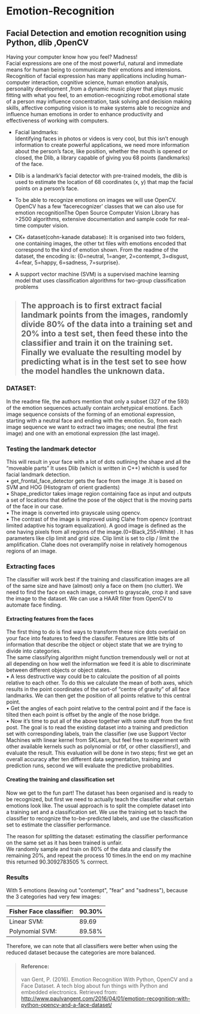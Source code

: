 # Emotion-Recognition
## Facial Detection and emotion recognition using Python, dlib ,OpenCV


Having your computer know how you feel? Madness!  
Facial expressions are one of the most powerful, natural and immediate means for human being to communicate their emotions and intensions. Recognition of facial expression has many applications including human-computer interaction, cognitive science, human emotion analysis, personality development ,from a dynamic music player that plays music fitting with what you feel, to an emotion-recognizing robot.emotional state of a person may influence concentration, task solving and decision making skills, affective computing vision is to make systems able to recognize and influence human emotions in order to enhance productivity and effectiveness of working with computers. 


- Facial landmarks:  
Identifying faces in photos or videos is very cool, but this isn’t enough information to create powerful applications, we need more information about the person’s face, like position, whether the mouth is opened or closed, the Dlib, a library capable of giving you 68 points (landkmarks) of the face.

- Dlib is a landmark’s facial detector with pre-trained models, the dlib is used to estimate the location of 68 coordinates (x, y) that map the facial points on a person’s face.  

- To be able to recognize emotions on images we will use OpenCV. OpenCV has a few ‘facerecognizer’ classes that we can also use for emotion recognitionThe Open Source Computer Vision Library has >2500 algorithms, extensive documentation and sample code for real-time computer vision.  

- CK+ dataset(cohn-kanade database): It is organised into two folders, one containing images, the other txt files with emotions encoded that correspond to the kind of emotion shown. From the readme of the dataset, the encoding is: {0=neutral, 1=anger, 2=contempt, 3=disgust, 4=fear, 5=happy, 6=sadness, 7=surprise}.  

- A support vector machine (SVM) is a supervised machine learning model that uses classification algorithms for two-group classification problems

> ## The approach is to first extract facial landmark points from the images, randomly divide 80% of the data into a training set and 20% into a test set, then feed these into the classifier and train it on the training set. Finally we evaluate the resulting model by predicting what is in the test set to see how the model handles the unknown data.







### DATASET:  

In the readme file, the authors mention that only a subset (327 of the 593) of the emotion sequences actually contain archetypical emotions. Each image sequence consists of the forming of an emotional expression, starting with a neutral face and ending with the emotion. So, from each image sequence we want to extract two images; one neutral (the first image) and one with an emotional expression (the last image).  


### Testing the landmark detector  
This will result in your face with a lot of dots outlining the shape and all the “moveable parts”
It uses Dlib (which is written in C++) whichh is used for facial landmark detection.    
    • get_frontal_face_detector gets the face from the image .It is based on SVM and HOG (Histogram of orient gradients)  
    • Shape_predictor takes image region containing face as input and outputs a set of locations that define the pose of the object that is the moving parts of the face in our case.  
    • The image is converted into grayscale using opencv.  
    • The contrast of the image is improved using Clahe from opencv (contrast limited adaptive his togram equalization). A good image is defined as the one having pixels from all regions of the image.(0=Black,255=White) . It has parameters like clip limit and grid size. Clip limit is set to clip / limit the amplification. Clahe does not overamplify noise in relatively homogenous regions of an image.  


### Extracting faces  
The classifier will work best if the training and classification images are all of the same size and have (almost) only a face on them (no clutter). We need to find the face on each image, convert to grayscale, crop it and save the image to the dataset. We can use a HAAR filter from OpenCV to automate face finding.  

#### Extracting features from the faces  

The first thing to do is find ways to transform these nice dots overlaid on your face into features to feed the classifer. Features are little bits of information that describe the object or object state that we are trying to divide into categories.  
The same classifying algorithm might function tremendously well or not at all depending on how well the information we feed it is able to discriminate between different objects or object states.  
    • A less destructive way could be to calculate the position of all points relative to each other. To do this we calculate the mean of both axes, which results in the point coordinates of the sort-of “centre of gravity” of all face landmarks. We can then get the position of all points relative to this central point.  
    • Get the angles of each point relative to the central point and if the face is tilted then each point is offset by the angle of the nose bridge.  
    • Now it’s time to put all of the above together with some stuff from the first post. The goal is to read the existing dataset into a training and prediction set with corresponding labels, train the classifier (we use Support Vector Machines with linear kernel from SKLearn, but feel free to experiment with other available kernels such as polynomial or rbf, or other classifiers!), and evaluate the result. This evaluation will be done in two steps; first we get an overall accuracy after ten different data segmentation, training and prediction runs, second we will evaluate the predictive probabilities.  


#### Creating the training and classification set  

Now we get to the fun part! The dataset has been organised and is ready to be recognized, but first we need to actually teach the classifier what certain emotions look like. The usual approach is to split the complete dataset into a training set and a classification set. We use the training set to teach the classifier to recognize the to-be-predicted labels, and use the classification set to estimate the classifier performance.  

The reason for splitting the dataset: estimating the classifier performance on the same set as it has been trained is unfair.  
We randomly sample and train on 80% of the data and classify the remaining 20%, and repeat the process 10 times.In the end on my machine this returned 90.3092783505 % corrrect.  


### Results
With 5 emotions (leaving out "contempt", "fear" and "sadness"), because the 3 categories had very few images:  

| Fisher Face classifier: | 90.30% |
| ------ | ------ |
| Linear SVM:| 89.69 |  
| Polynomial SVM:| 89.58% |

Therefore, we can note that all classifiers were better when using the reduced dataset because the categories are more balanced.  

> #### Reference:  
>  van Gent, P. (2016). Emotion Recognition With Python, OpenCV and a Face Dataset. A tech blog about fun things with Python and embedded electronics. Retrieved from: http://www.paulvangent.com/2016/04/01/emotion-recognition-with-python-opencv-and-a-face-dataset/
